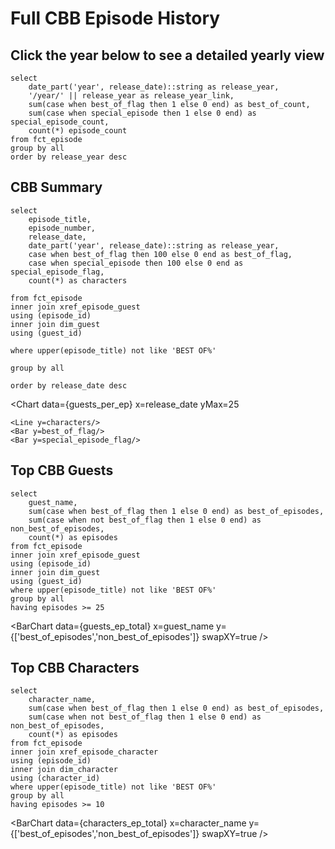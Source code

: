 # Full CBB Episode History

## Click the year below to see a detailed yearly view

```best_ofs
select 
    date_part('year', release_date)::string as release_year, 
    '/year/' || release_year as release_year_link,
    sum(case when best_of_flag then 1 else 0 end) as best_of_count,
    sum(case when special_episode then 1 else 0 end) as special_episode_count,
    count(*) episode_count
from fct_episode 
group by all
order by release_year desc
```

<DataTable data="{best_ofs}" link=release_year_link>
    <Column id="release_year" />
    <Column id="episode_count" />
    <Column id="best_of_count" />
    <Column id="special_episode_count" />
</DataTable>

## CBB Summary

```guests_per_ep
select 
    episode_title, 
    episode_number, 
    release_date, 
    date_part('year', release_date)::string as release_year,
    case when best_of_flag then 100 else 0 end as best_of_flag, 
    case when special_episode then 100 else 0 end as special_episode_flag, 
    count(*) as characters

from fct_episode 
inner join xref_episode_guest
using (episode_id)
inner join dim_guest
using (guest_id)

where upper(episode_title) not like 'BEST OF%'

group by all

order by release_date desc
```

<Chart 
    data={guests_per_ep} 
    x=release_date 
    yMax=25
>
    <Line y=characters/>
    <Bar y=best_of_flag/>
    <Bar y=special_episode_flag/>
</Chart >

## Top CBB Guests

```guests_ep_total
select 
    guest_name, 
    sum(case when best_of_flag then 1 else 0 end) as best_of_episodes, 
    sum(case when not best_of_flag then 1 else 0 end) as non_best_of_episodes, 
    count(*) as episodes
from fct_episode 
inner join xref_episode_guest
using (episode_id)
inner join dim_guest
using (guest_id)
where upper(episode_title) not like 'BEST OF%'
group by all
having episodes >= 25
```

<BarChart 
    data={guests_ep_total} 
    x=guest_name 
    y={['best_of_episodes','non_best_of_episodes']}
    swapXY=true
/>

## Top CBB Characters

```characters_ep_total
select 
    character_name, 
    sum(case when best_of_flag then 1 else 0 end) as best_of_episodes, 
    sum(case when not best_of_flag then 1 else 0 end) as non_best_of_episodes, 
    count(*) as episodes
from fct_episode 
inner join xref_episode_character
using (episode_id)
inner join dim_character
using (character_id)
where upper(episode_title) not like 'BEST OF%'
group by all
having episodes >= 10
```

<BarChart 
    data={characters_ep_total} 
    x=character_name 
    y={['best_of_episodes','non_best_of_episodes']}
    swapXY=true
/>

